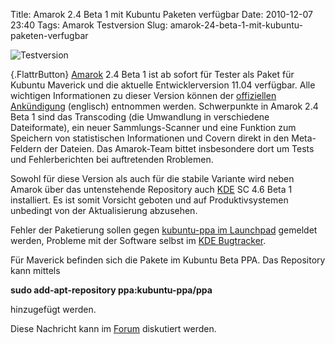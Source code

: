 Title: Amarok 2.4 Beta 1 mit Kubuntu Paketen verfügbar
Date: 2010-12-07 23:40
Tags: Amarok Testversion
Slug: amarok-24-beta-1-mit-kubuntu-paketen-verfugbar

![Testversion](http://wiki.kubuntu-de.org/images/Testsoftware48x48.png)

[](http://www.kubuntu-de.org/nachrichten/software/kde/amarok/amarok-testversion/2046-amarok-2-4-beta-1-mit-kubuntu-paketen-verfue){.FlattrButton}
[Amarok](http://amarok.kde.org "http://amarok.kde.org") 2.4 Beta 1 ist
ab sofort für Tester als Paket für Kubuntu Maverick und die aktuelle
Entwicklerversion 11.04 verfügbar. Alle wichtigen Informationen zu
dieser Version können der [offiziellen
Ankündigung](http://amarok.kde.org/zh-cn/node/787 "http://amarok.kde.org/zh-cn/node/787")
(englisch) entnommen werden. Schwerpunkte in Amarok 2.4 Beta 1 sind das
Transcoding (die Umwandlung in verschiedene Dateiformate), ein neuer
Sammlungs-Scanner und eine Funktion zum Speichern von statistischen
Informationen und Covern direkt in den Meta-Feldern der Dateien. Das
Amarok-Team bittet insbesondere dort um Tests und Fehlerberichten bei
auftretenden Rroblemen.


Sowohl für diese Version als auch für die stabile Variante wird neben
Amarok über das untenstehende Repository auch
[KDE](http://www.kde.org "http://www.kde.org") SC 4.6 Beta 1
installiert. Es ist somit Vorsicht geboten und auf Produktivsystemen
unbedingt von der Aktualisierung abzusehen.


<!--break--><!--break-->

Fehler der Paketierung sollen gegen [kubuntu-ppa im
Launchpad](https://bugs.launchpad.net/kubuntu-ppa "https://bugs.launchpad.net/kubuntu-ppa")
gemeldet werden, Probleme mit der Software selbst im [KDE
Bugtracker](http://bugs.kde.org "http://bugs.kde.org").


Für Maverick befinden sich die Pakete im Kubuntu Beta PPA. Das
Repository kann mittels


**sudo add-apt-repository ppa:kubuntu-ppa/ppa**


hinzugefügt werden.


Diese Nachricht kann im
[Forum](http://forum.kubuntu-de.org/index.php?board=1.0 "http://forum.kubuntu-de.org/index.php?board=1.0")
diskutiert werden.



